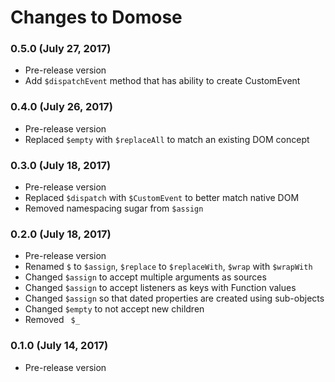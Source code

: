 # Changes to Domose

### 0.5.0 (July 27, 2017)

- Pre-release version
- Add `$dispatchEvent` method that has ability to create CustomEvent

### 0.4.0 (July 26, 2017)

- Pre-release version
- Replaced `$empty` with `$replaceAll` to match an existing DOM concept

### 0.3.0 (July 18, 2017)

- Pre-release version
- Replaced `$dispatch` with `$CustomEvent` to better match native DOM
- Removed namespacing sugar from `$assign`

### 0.2.0 (July 18, 2017)

- Pre-release version
- Renamed `$` to `$assign`, `$replace` to `$replaceWith`, `$wrap` with
  `$wrapWith`
- Changed `$assign` to accept multiple arguments as sources
- Changed `$assign` to accept listeners as keys with Function values
- Changed `$assign` so that dated properties are created using sub-objects
- Changed `$empty` to not accept new children
- Removed ` $_`

### 0.1.0 (July 14, 2017)

- Pre-release version
